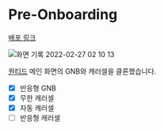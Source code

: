 # Pre-Onboarding

[배포 링크](https://inspiring-colden-d20169.netlify.app/)

![화면 기록 2022-02-27 02 10 13](https://user-images.githubusercontent.com/43867711/155852396-a11bc247-7778-428d-999d-dc7badf5831f.gif)

[원티드](https://www.wanted.co.kr/) 메인 화면의 GNB와 캐러셀을 클론했습니다.

- [x] 반응형 GNB
- [x] 무한 캐러셀
- [x] 자동 캐러셀
- [ ] 반응형 캐러셀
